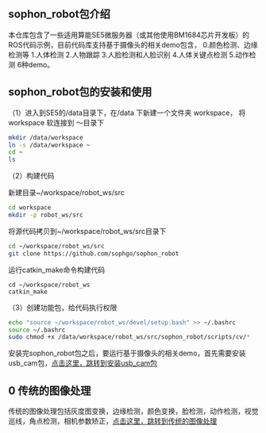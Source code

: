 ## sophon_robot包介绍
本仓库包含了一些适用算能SE5微服务器（或其他使用BM1684芯片开发板）的ROS代码示例，目前代码库支持基于摄像头的相关demo包含， 
0.颜色检测、边缘检测等 1.人体检测 2.人物跟踪 3.人脸检测和人脸识别 4.人体关键点检测 5.动作检测 6种demo。

## sophon_robot包的安装和使用

（1）进入到SE5的/data目录下，在/data 下新建一个文件夹 workspace， 将workspace 软连接到 ～目录下

```bash
mkdir /data/workspace
ln -s /data/workspace ~
cd ~
ls
```

（2）构建代码

新建目录~/workspace/robot_ws/src

```bash
cd workspace
mkdir -p robot_ws/src
```

将源代码拷贝到~/workspace/robot_ws/src目录下

```bash
cd ~/workspace/robot_ws/src
git clone https://github.com/sophgo/sophon_robot
```


运行catkin_make命令构建代码

```
cd ~/workspace/robot_ws
catkin_make
```

（3）创建功能包，给代码执行权限

```bash
echo "source ~/workspace/robot_ws/devel/setup.bash" >> ~/.bashrc
source ~/.bashrc
sudo chmod +x /data/workspace/robot_ws/src/sophon_robot/scripts/cv/*
```
安装完sophon_robot包之后，要运行基于摄像头的相关demo，首先需要安装usb_cam包，[点击这里，跳转到安装usb_cam包](https://github.com/sophgo/sophon_robot/tree/main/scripts/cv#readme)

## 0 传统的图像处理
传统的图像处理包括灰度图变换，边缘检测，颜色变换，脸检测，动作检测，视觉巡线，角点检测，相机参数矫正，[点击这里，跳转到传统的图像处理](https://github.com/sophgo/sophon_robot/tree/main/scripts/cv/1_opencv_basic#readme)
